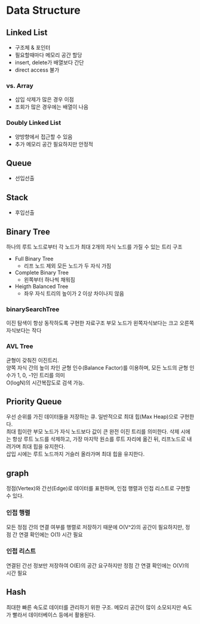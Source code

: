 # Data Structure

## Linked List

- 구조체 & 포인터
- 필요할때마다 메모리 공간 할당
- insert, delete가 배열보다 간단
- direct access 불가

### vs. Array

- 삽입 삭제가 많은 경우 이점
- 조회가 많은 경우에는 배열이 나음

### Doubly Linked List

- 양방향에서 접근할 수 있음
- 추가 메모리 공간 필요하지만 안정적

## Queue

- 선입선출

## Stack

- 후입선출

## Binary Tree

하나의 루트 노드로부터 각 노드가 최대 2개의 자식 노드를 가질 수 있는 트리 구조

- Full Binary Tree
  - 리프 노드 제외 모든 노드가 두 자식 가짐
- Complete Binary Tree
  - 왼쪽부터 하나씩 채워짐
- Heigth Balanced Tree
  - 좌우 자식 트리의 높이가 2 이상 차이나지 않음

### binarySearchTree

이진 탐색이 항상 동작하도록 구현한 자료구조
부모 노드가 왼쪽자식보다는 크고 오른쪽 자식보다는 작다

### AVL Tree

균형이 갖춰진 이진트리.  
양쪽 자식 간의 높이 차인 균형 인수(Balance Factor)를 이용하며, 모든 노드의 균형 인수가 1, 0, -1인 트리를 의미  
O(logN)의 시간복잡도로 검색 가능.  

## Priority Queue

우선 순위를 가진 데이터들을 저장하는 큐. 일반적으로 최대 힙(Max Heap)으로 구현한다.  
최대 힙이란 부모 노드가 자식 노드보다 값이 큰 완전 이진 트리를 의미한다.
삭제 시에는 항상 루트 노드를 삭제하고, 가장 마지막 원소를 루트 자리에 옮긴 뒤, 리프노드로 내려가며 최대 힙을 유지한다.  
삽입 시에는 루트 노드까지 거슬러 올라가며 최대 힙을 유지한다.  

## graph

정점(Vertex)와 간선(Edge)로 데이터를 표현하며, 인접 행렬과 인접 리스트로 구현할 수 있다.

### 인접 행렬

모든 정점 간의 연결 여부를 행렬로 저장하기 때문에 O(V^2)의 공간이 필요하지만, 정점 간 연결 확인에는 O(1) 시간 필요

### 인접 리스트

연결된 간선 정보만 저장하여 O(E)의 공간 요구하지만 정점 간 연결 확인에는 O(V)의 시간 필요

## Hash

최대한 빠른 속도로 데이터를 관리하기 위한 구조. 메모리 공간이 많이 소모되지만 속도가 빨라서 데이터베이스 등에서 활용된다.
